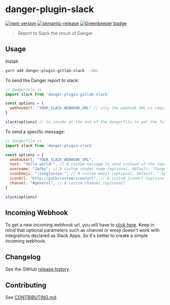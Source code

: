 # danger-plugin-slack

[![npm version](https://badge.fury.io/js/danger-plugin-slack.svg)](https://badge.fury.io/js/danger-plugin-slack)
[![semantic-release](https://img.shields.io/badge/%20%20%F0%9F%93%A6%F0%9F%9A%80-semantic--release-e10079.svg)](https://github.com/semantic-release/semantic-release)
[![Greenkeeper badge](https://badges.greenkeeper.io/julon/danger-plugin-slack.svg)](https://greenkeeper.io/)

> Report to Slack the result of Danger

## Usage

Install:

```sh
yarn add danger-plugin-gitlab-slack --dev
```

To send the Danger report to slack:

```js
// dangerfile.js
import slack from 'danger-plugin-gitlab-slack'

const options = {
  webhookUrl: "YOUR_SLACK_WEBHOOK_URL" // only the webhook URL is required
}

slack(options) // to invoke at the end of the dangerfile to get the full report
```

To send a specific message:

```js
// dangerfile.js
import slack from 'danger-plugin-slack'

const options = {
  webhookUrl: "YOUR_SLACK_WEBHOOK_URL",
  text: "Hello world!", // A custom message to send instead of the report (optional, default: null)
  username: "Jacky", // A custom sender name (optional, default: "DangerJS")
  iconEmoji: ":sunglasses:", // A custom emoji (optional, default: ":open_mouth:")
  iconUrl: "http://path/custom/icon/url", // A custom iconUrl (optional, default: null)
  channel: "#general", // A custom channel (optional)
}

slack(options)
```


## Incoming Webhook
To get a new incoming webhook url, you will have to [click here](https://my.slack.com/services/new/incoming-webhook/).
Keep in mind that optional parameters such as channel or emoji doesn't work with integrations declared as Slack Apps. So it's better to create a simple incoming webhook.

## Changelog

See the GitHub [release history](https://github.com/julon/danger-plugin-slack/releases).

## Contributing

See [CONTRIBUTING.md](contributing.md).
